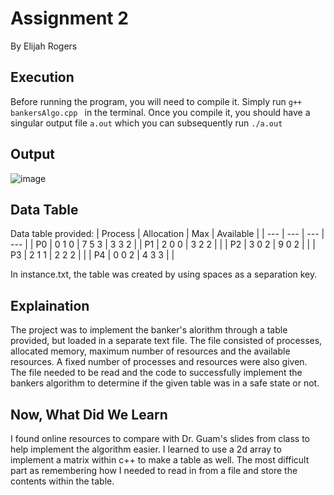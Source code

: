 
# Assignment 2
By Elijah Rogers

## Execution
Before running the program, you will need to compile it. Simply run `g++ bankersAlgo.cpp ` in the terminal. 
Once you compile it, you should have a singular output file `a.out` which you can subsequently run `./a.out`

## Output
![image](https://github.com/user-attachments/assets/fb655376-1b8e-473b-8314-a1c362b865b1)

## Data Table
Data table provided:
| Process | Allocation | Max | Available |
| --- | --- | --- | --- |
| P0 | 0 1 0 | 7 5 3 | 3 3 2 |
| P1 | 2 0 0 | 3 2 2 | |
| P2 | 3 0 2 | 9 0 2 | |
| P3 | 2 1 1 | 2 2 2 | |
| P4 | 0 0 2 | 4 3 3 | |

In instance.txt, the table was created by using spaces as a separation key.

## Explaination
The project was to implement the banker's alorithm through a table provided, but loaded in a separate text file. The file consisted of processes, allocated memory, maximum number of resources and the available resources. A fixed number of processes and resources were also given. The file needed to be read and the code to successfully implement the bankers algorithm to determine if the given table was in a safe state or not.

## Now, What Did We Learn
I found online resources to compare with Dr. Guam's slides from class to help implement the algorithm easier. I learned to use a 2d array to implement a matrix within c++ to make a table as well. The most difficult part as remembering how I needed to read in from a file and store the contents within the table.
